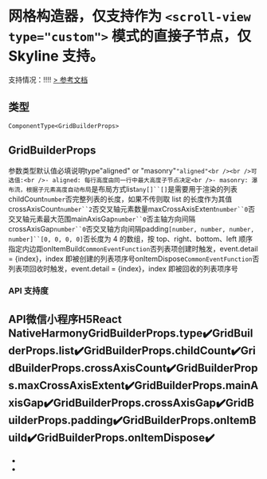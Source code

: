 # 网格构造器，仅支持作为 `<scroll-view type="custom">` 模式的直接子节点，仅 Skyline 支持。
支持情况：!!!!
[> 参考文档
](https://developers.weixin.qq.com/miniprogram/dev/component/grid-builder.html)
## 类型[​](grid-builder.html#类型)
```tsx
ComponentType<GridBuilderProps>
```

## GridBuilderProps[​](grid-builder.html#gridbuilderprops)
参数类型默认值必填说明type"aligned" or "masonry"`"aligned"<br /><br />可选值:<br />- aligned: 每行高度由同一行中最大高度子节点决定<br />- masonry: 瀑布流，根据子元素高度自动布局`是布局方式list`any[]``[]`是需要用于渲染的列表childCount`number`否完整列表的长度，如果不传则取 list 的长度作为其值crossAxisCount`number``2`否交叉轴元素数量maxCrossAxisExtent`number``0`否交叉轴元素最大范围mainAxisGap`number``0`否主轴方向间隔crossAxisGap`number``0`否交叉轴方向间隔padding`[number, number, number, number]``[0, 0, 0, 0]`否长度为 4 的数组，按 top、right、bottom、left 顺序指定内边距onItemBuild`CommonEventFunction`否列表项创建时触发，event.detail = {index}，index 即被创建的列表项序号onItemDispose`CommonEventFunction`否列表项回收时触发，event.detail = {index}，index 即被回收的列表项序号
### API 支持度[​](grid-builder.html#api-支持度)
API微信小程序H5React NativeHarmonyGridBuilderProps.type✔️GridBuilderProps.list✔️GridBuilderProps.childCount✔️GridBuilderProps.crossAxisCount✔️GridBuilderProps.maxCrossAxisExtent✔️GridBuilderProps.mainAxisGap✔️GridBuilderProps.crossAxisGap✔️GridBuilderProps.padding✔️GridBuilderProps.onItemBuild✔️GridBuilderProps.onItemDispose✔️
- 
- 

-
